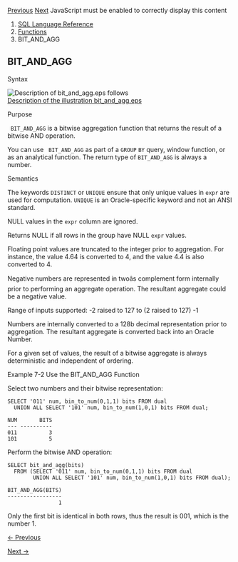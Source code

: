 [Previous](BITAND.md) [Next](BITMAP_BIT_POSITION.md) JavaScript must be
enabled to correctly display this content

  1. [SQL Language Reference ](index.md)
  2. [Functions](Functions.md)
  3. BIT_AND_AGG

## BIT_AND_AGG

Syntax

![Description of bit_and_agg.eps
follows](https://docs.oracle.com/en/database/oracle/oracle-database/23/sqlrf/img/bit_and_agg.gif)  
[Description of the illustration bit_and_agg.eps](img_text/bit_and_agg.md)

Purpose

` BIT_AND_AGG` is a bitwise aggregation function that returns the result of a
bitwise AND operation.

You can use ` BIT_AND_AGG` as part of a `GROUP` `BY` query, window function,
or as an analytical function. The return type of `BIT_AND_AGG` is always a
number.

Semantics

The keywords `DISTINCT` or `UNIQUE` ensure that only unique values in `expr`
are used for computation. `UNIQUE` is an Oracle-specific keyword and not an
ANSI standard.

NULL values in the `expr` column are ignored.

Returns NULL if all rows in the group have NULL `expr` values.

Floating point values are truncated to the integer prior to aggregation. For
instance, the value 4.64 is converted to 4, and the value 4.4 is also
converted to 4.

Negative numbers are represented in twoâs complement form internally prior
to performing an aggregate operation. The resultant aggregate could be a
negative value.

Range of inputs supported: -2 raised to 127 to (2 raised to 127) -1

Numbers are internally converted to a 128b decimal representation prior to
aggregation. The resultant aggregate is converted back into an Oracle Number.

For a given set of values, the result of a bitwise aggregate is always
deterministic and independent of ordering.

Example 7-2 Use the BIT_AND_AGG Function

Select two numbers and their bitwise representation:

    
    
    SELECT '011' num, bin_to_num(0,1,1) bits FROM dual
      UNION ALL SELECT '101' num, bin_to_num(1,0,1) bits FROM dual;
    
    NUM       BITS
    --- ----------
    011          3
    101          5

Perform the bitwise AND operation:

    
    
    SELECT bit_and_agg(bits) 
      FROM (SELECT '011' num, bin_to_num(0,1,1) bits FROM dual
            UNION ALL SELECT '101' num, bin_to_num(1,0,1) bits FROM dual);
    
    BIT_AND_AGG(BITS)
    -----------------
                    1

Only the first bit is identical in both rows, thus the result is 001, which is
the number 1.


[← Previous](BITAND.md)

[Next →](BITMAP_BIT_POSITION.md)
